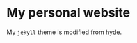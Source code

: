 # My personal website

My [`jekyll`](http://jekyllrb.com/) theme is modified from [hyde](https://github.com/poole/hyde). 


